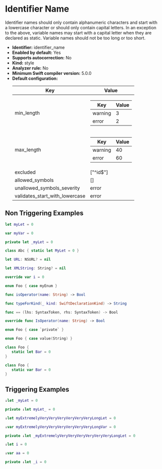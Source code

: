# Identifier Name

Identifier names should only contain alphanumeric characters and start with a lowercase character or should only contain capital letters. In an exception to the above, variable names may start with a capital letter when they are declared as static. Variable names should not be too long or too short.

* **Identifier:** identifier_name
* **Enabled by default:** Yes
* **Supports autocorrection:** No
* **Kind:** style
* **Analyzer rule:** No
* **Minimum Swift compiler version:** 5.0.0
* **Default configuration:**
  <table>
  <thead>
  <tr><th>Key</th><th>Value</th></tr>
  </thead>
  <tbody>
  <tr>
  <td>
  min_length
  </td>
  <td>
  <table>
  <thead>
  <tr><th>Key</th><th>Value</th></tr>
  </thead>
  <tbody>
  <tr>
  <td>
  warning
  </td>
  <td>
  3
  </td>
  </tr>
  <tr>
  <td>
  error
  </td>
  <td>
  2
  </td>
  </tr>
  </tbody>
  </table>
  </td>
  </tr>
  <tr>
  <td>
  max_length
  </td>
  <td>
  <table>
  <thead>
  <tr><th>Key</th><th>Value</th></tr>
  </thead>
  <tbody>
  <tr>
  <td>
  warning
  </td>
  <td>
  40
  </td>
  </tr>
  <tr>
  <td>
  error
  </td>
  <td>
  60
  </td>
  </tr>
  </tbody>
  </table>
  </td>
  </tr>
  <tr>
  <td>
  excluded
  </td>
  <td>
  [&quot;^id$&quot;]
  </td>
  </tr>
  <tr>
  <td>
  allowed_symbols
  </td>
  <td>
  []
  </td>
  </tr>
  <tr>
  <td>
  unallowed_symbols_severity
  </td>
  <td>
  error
  </td>
  </tr>
  <tr>
  <td>
  validates_start_with_lowercase
  </td>
  <td>
  error
  </td>
  </tr>
  </tbody>
  </table>

## Non Triggering Examples

```swift
let myLet = 0
```

```swift
var myVar = 0
```

```swift
private let _myLet = 0
```

```swift
class Abc { static let MyLet = 0 }
```

```swift
let URL: NSURL? = nil
```

```swift
let XMLString: String? = nil
```

```swift
override var i = 0
```

```swift
enum Foo { case myEnum }
```

```swift
func isOperator(name: String) -> Bool
```

```swift
func typeForKind(_ kind: SwiftDeclarationKind) -> String
```

```swift
func == (lhs: SyntaxToken, rhs: SyntaxToken) -> Bool
```

```swift
override func IsOperator(name: String) -> Bool
```

```swift
enum Foo { case `private` }
```

```swift
enum Foo { case value(String) }
```

```swift
class Foo {
   static let Bar = 0
}
```

```swift
class Foo {
   static var Bar = 0
}
```

## Triggering Examples

```swift
↓let _myLet = 0
```

```swift
private ↓let myLet_ = 0
```

```swift
↓let myExtremelyVeryVeryVeryVeryVeryVeryLongLet = 0
```

```swift
↓var myExtremelyVeryVeryVeryVeryVeryVeryLongVar = 0
```

```swift
private ↓let _myExtremelyVeryVeryVeryVeryVeryVeryLongLet = 0
```

```swift
↓let i = 0
```

```swift
↓var aa = 0
```

```swift
private ↓let _i = 0
```